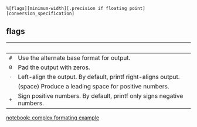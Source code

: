 

```
%[flags][minimum-width][.precision if floating point][conversion_specification]
```



## flags



| <br /> |                                                              |
| ------ | ------------------------------------------------------------ |
| `#`    | Use the alternate base format for output.                    |
| `0`    | Pad the output with zeros.                                   |
| `-`    | Left-align the output. By default, printf right-aligns output.  |
| ` `    | (space) Produce a leading space for positive numbers.        |
| `+`    | Sign positive numbers. By default, printf only signs negative numbers. |


[notebook: complex formating example](./format-examples.ipynb)